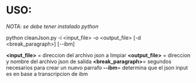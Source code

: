 # USO:
*NOTA: se debe tener instalado python*

python cleanJson.py -i <input_file> -o <output_file> [-d <break_paragraph>] [--ibm]

**<input_file>** = direccion del archivo json a limpiar
**<output_file>** = direccion y nombre del archivo json de salida
**<break_paragraph>**= segundos necesarios para crear un nuevo parrafo
**--ibm**= determina que el json input es en base a transcripcion de ibm
